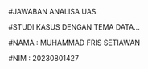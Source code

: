 #JAWABAN ANALISA UAS

#STUDI KASUS DENGAN TEMA DATA...

#NAMA : MUHAMMAD FRIS SETIAWAN

#NIM  : 20230801427



